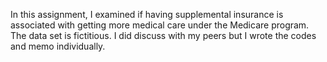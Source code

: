 In this assignment, I examined if having supplemental insurance is associated with getting more medical care under the Medicare program.
The data set is fictitious. I did discuss with my peers but I wrote the codes and memo individually.
